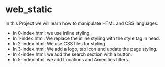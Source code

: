 # web_static
In this Project we will learn how to manipulate HTML and CSS languages.

* In 0-index.html: we use inline styling.
* In 1-index.html: We replace the inline styling with the style tag in head.
* In 2-index.html: We use CSS files for styling.
* In 3-index.html: We add a logo, tab icon and update the page styling.
* In 4-index.html: we add the search section with a button.
* In 5-index.html: we add Locations and Amenities filters.
